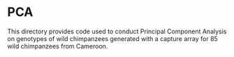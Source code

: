 # PCA
This directory provides code used to conduct Principal Component Analysis on genotypes of wild chimpanzees generated with a capture array for 85 wild chimpanzees from Cameroon.

